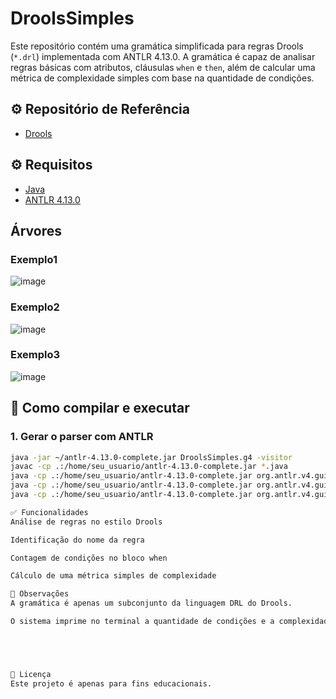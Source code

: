 # DroolsSimples

Este repositório contém uma gramática simplificada para regras Drools (`*.drl`) implementada com ANTLR 4.13.0. A gramática é capaz de analisar regras básicas com atributos, cláusulas `when` e `then`, além de calcular uma métrica de complexidade simples com base na quantidade de condições.

## ⚙️ Repositório de Referência

- [Drools](https://github.com/kiegroup/drools)

## ⚙️ Requisitos

- [Java](https://www.oracle.com/java/technologies/javase-downloads.html)
- [ANTLR 4.13.0](https://www.antlr.org/download.html)

## Árvores

### Exemplo1
![image](https://github.com/user-attachments/assets/5b87331d-aedc-47e9-88d3-c8c293bbccf9)

### Exemplo2
![image](https://github.com/user-attachments/assets/0034b0fa-64b9-42f4-987e-29c13edc9b60)

### Exemplo3
![image](https://github.com/user-attachments/assets/eae1813c-b700-4cab-9e6c-780c06b27bcb)

## 🔧 Como compilar e executar

### 1. Gerar o parser com ANTLR

```bash
java -jar ~/antlr-4.13.0-complete.jar DroolsSimples.g4 -visitor
javac -cp .:/home/seu_usuario/antlr-4.13.0-complete.jar *.java
java -cp .:/home/seu_usuario/antlr-4.13.0-complete.jar org.antlr.v4.gui.TestRig DroolsSimples compilationUnit -gui exemplo1_simples.drl
java -cp .:/home/seu_usuario/antlr-4.13.0-complete.jar org.antlr.v4.gui.TestRig DroolsSimples compilationUnit -gui exemplo2_simples.drl
java -cp .:/home/seu_usuario/antlr-4.13.0-complete.jar org.antlr.v4.gui.TestRig DroolsSimples compilationUnit -gui exemplo3_simples.drl

✅ Funcionalidades
Análise de regras no estilo Drools

Identificação do nome da regra

Contagem de condições no bloco when

Cálculo de uma métrica simples de complexidade

🧠 Observações
A gramática é apenas um subconjunto da linguagem DRL do Drools.

O sistema imprime no terminal a quantidade de condições e a complexidade da regra durante a análise.





📄 Licença
Este projeto é apenas para fins educacionais.
